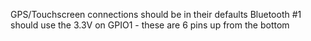 GPS/Touchscreen connections should be in their defaults
Bluetooth #1 should use the 3.3V on GPIO1 - these are 6 pins up from the bottom
